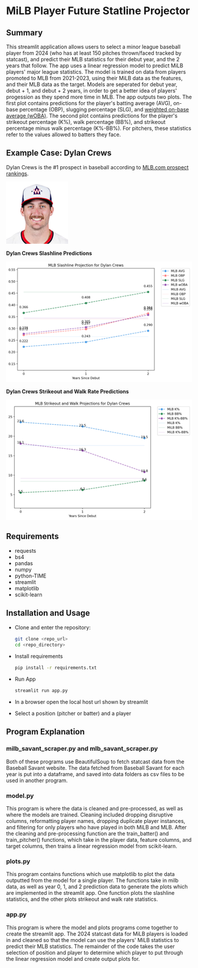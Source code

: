 # MiLB Player Future Statline Projector

## Summary

This streamlit application allows users to select a minor league baseball player from 2024 (who has at least 150 pitches thrown/faced tracked by statcast), and predict their MLB statistics for their debut year, and the 2 years that follow. The app uses a linear regression model to predict MiLB players' major league statistics. The model is trained on data from players promoted to MLB from 2021-2023, using their MiLB data as the features, and their MLB data as the target. Models are seperated for debut year, debut + 1, and debut + 2 years, in order to get a better idea of players' progession as they spend more time in MLB. The app outputs two plots. The first plot contains predictions for the player's batting average (AVG), on-base percentage (OBP), slugging percentage (SLG), and [weighted on-base average (wOBA)](https://www.mlb.com/glossary/advanced-stats/weighted-on-base-average). The second plot contains predictions for the player's strikeout percentage (K%), walk percentage (BB%), and strikeout percentage minus walk percentage (K%-BB%). For pitchers, these statistics refer to the values allowed to batters they face.

## Example Case: Dylan Crews

Dylan Crews is the #1 prospect in baseball according to [MLB.com prospect rankings](https://www.mlb.com/milb/prospects/top100/).

![Dylan Crews MLB.com Prospect Rankings Picture](images/dylan_crews_mlb_pic.png)

**Dylan Crews Slashline Predictions**

![Crews slashline](images/crews_slashline.png)

**Dylan Crews Strikeout and Walk Rate Predictions**

![Crews K and BB](images/crews_k_and_bb.png)

## Requirements

- requests
- bs4
- pandas
- numpy
- python-TIME
- streamlit
- matplotlib
- scikit-learn

## Installation and Usage

- Clone and enter the repository:

  ```sh
  git clone <repo_url>
  cd <repo_directory>
  ```

- Install requirements

  ```sh
  pip install -r requirements.txt
  ```

- Run App

  ```sh
  streamlit run app.py
  ```

- In a browser open the local host url shown by streamlit

- Select a position (pitcher or batter) and a player

## Program Explanation

### milb_savant_scraper.py and mlb_savant_scraper.py

Both of these programs use BeautifulSoup to fetch statcast data from the Baseball Savant website. The data fetched from Baseball Savant for each year is put into a dataframe, and saved into data folders as csv files to be used in another program.

### model.py

This program is where the data is cleaned and pre-processed, as well as where the models are trained. Cleaning included dropping disruptive columns, reformatting player names, dropping duplicate player instances, and filtering for only players who have played in both MiLB and MLB. After the cleaning and pre-processing function are the train_batter() and train_pitcher() functions, which take in the player data, feature columns, and target columns, then trains a linear regression model from scikit-learn. 

### plots.py

This program contains functions which use matplotlib to plot the data outputted from the model for a single player. The functions take in milb data, as well as year 0, 1, and 2 prediction data to generate the plots which are implemented in the streamlit app. One function plots the slashline statistics, and the other plots strikeout and walk rate statistics.

### app.py

This program is where the model and plots programs come together to create the streamlit app. The 2024 statcast data for MiLB players is loaded in and cleaned so that the model can use the players' MiLB statistics to predict their MLB statistics. The remainder of the code takes the user selection of position and player to determine which player to put through the linear regression model and create output plots for. 



